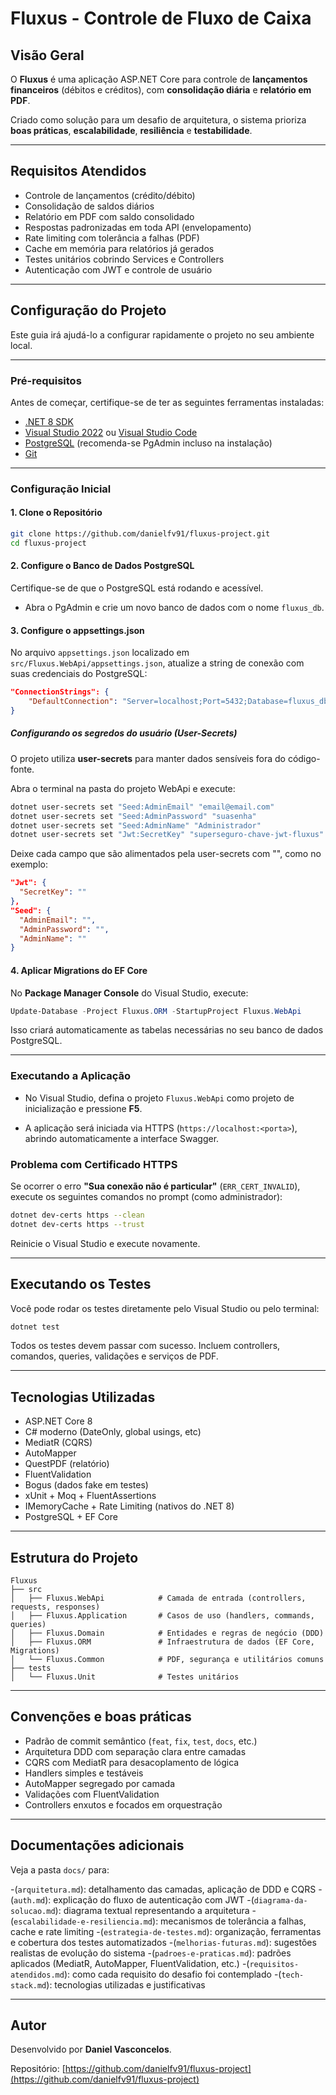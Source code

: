 # Fluxus - Controle de Fluxo de Caixa

## Visão Geral

O **Fluxus** é uma aplicação ASP.NET Core para controle de **lançamentos financeiros** (débitos e créditos), com **consolidação diária** e **relatório em PDF**.

Criado como solução para um desafio de arquitetura, o sistema prioriza **boas práticas**, **escalabilidade**, **resiliência** e **testabilidade**.

---

## Requisitos Atendidos

- Controle de lançamentos (crédito/débito)
- Consolidação de saldos diários
- Relatório em PDF com saldo consolidado
- Respostas padronizadas em toda API (envelopamento)
- Rate limiting com tolerância a falhas (PDF)
- Cache em memória para relatórios já gerados
- Testes unitários cobrindo Services e Controllers
- Autenticação com JWT e controle de usuário

---

## Configuração do Projeto

Este guia irá ajudá-lo a configurar rapidamente o projeto no seu ambiente local.

---

### Pré-requisitos

Antes de começar, certifique-se de ter as seguintes ferramentas instaladas:

- [.NET 8 SDK](https://dotnet.microsoft.com/download)
- [Visual Studio 2022](https://visualstudio.microsoft.com/downloads/) ou [Visual Studio Code](https://code.visualstudio.com/)
- [PostgreSQL](https://www.postgresql.org/download/) (recomenda-se PgAdmin incluso na instalação)
- [Git](https://git-scm.com/downloads)

---

### Configuração Inicial

#### 1. Clone o Repositório

```bash
git clone https://github.com/danielfv91/fluxus-project.git 
cd fluxus-project
```

#### 2. Configure o Banco de Dados PostgreSQL

Certifique-se de que o PostgreSQL está rodando e acessível.
- Abra o PgAdmin e crie um novo banco de dados com o nome `fluxus_db`. 

#### 3. Configure o appsettings.json

No arquivo `appsettings.json` localizado em `src/Fluxus.WebApi/appsettings.json`, atualize a string de conexão com suas credenciais do PostgreSQL: 

```json
"ConnectionStrings": {
    "DefaultConnection": "Server=localhost;Port=5432;Database=fluxus_db;User Id=postgres;Password=sua_senha;"
}
```

##### Configurando os segredos do usuário (User-Secrets)

O projeto utiliza **user-secrets** para manter dados sensíveis fora do código-fonte.

Abra o terminal na pasta do projeto WebApi e execute:

```bash
dotnet user-secrets set "Seed:AdminEmail" "email@email.com"
dotnet user-secrets set "Seed:AdminPassword" "suasenha"
dotnet user-secrets set "Seed:AdminName" "Administrador"
dotnet user-secrets set "Jwt:SecretKey" "superseguro-chave-jwt-fluxus"
```

Deixe cada campo que são alimentados pela user-secrets com "", como no exemplo:

```json
"Jwt": {
  "SecretKey": ""
},
"Seed": {
  "AdminEmail": "",
  "AdminPassword": "",
  "AdminName": ""
}
```

#### 4. Aplicar Migrations do EF Core

No **Package Manager Console** do Visual Studio, execute:

```powershell
Update-Database -Project Fluxus.ORM -StartupProject Fluxus.WebApi 
```

Isso criará automaticamente as tabelas necessárias no seu banco de dados PostgreSQL.

---

### Executando a Aplicação

- No Visual Studio, defina o projeto `Fluxus.WebApi` como projeto de inicialização e pressione **F5**. 

- A aplicação será iniciada via HTTPS (`https://localhost:<porta>`), abrindo automaticamente a interface Swagger.

### Problema com Certificado HTTPS

Se ocorrer o erro **"Sua conexão não é particular"** (`ERR_CERT_INVALID`), execute os seguintes comandos no prompt (como administrador):

```bash
dotnet dev-certs https --clean
dotnet dev-certs https --trust
```

Reinicie o Visual Studio e execute novamente.

---

## Executando os Testes

Você pode rodar os testes diretamente pelo Visual Studio ou pelo terminal:

```bash
dotnet test
```

Todos os testes devem passar com sucesso. 
Incluem controllers, comandos, queries, validações e serviços de PDF.

---

## Tecnologias Utilizadas

- ASP.NET Core 8
- C# moderno (DateOnly, global usings, etc)
- MediatR (CQRS)
- AutoMapper
- QuestPDF (relatório)
- FluentValidation
- Bogus (dados fake em testes)
- xUnit + Moq + FluentAssertions
- IMemoryCache + Rate Limiting (nativos do .NET 8)
- PostgreSQL + EF Core

---

## Estrutura do Projeto

```
Fluxus
├── src
│   ├── Fluxus.WebApi            # Camada de entrada (controllers, requests, responses)
│   ├── Fluxus.Application       # Casos de uso (handlers, commands, queries)
│   ├── Fluxus.Domain            # Entidades e regras de negócio (DDD)
│   ├── Fluxus.ORM               # Infraestrutura de dados (EF Core, Migrations)
│   └── Fluxus.Common            # PDF, segurança e utilitários comuns
├── tests
│   └── Fluxus.Unit              # Testes unitários
```

---

## Convenções e boas práticas

- Padrão de commit semântico (`feat`, `fix`, `test`, `docs`, etc.)
- Arquitetura DDD com separação clara entre camadas
- CQRS com MediatR para desacoplamento de lógica
- Handlers simples e testáveis
- AutoMapper segregado por camada
- Validações com FluentValidation
- Controllers enxutos e focados em orquestração

---

## Documentações adicionais

Veja a pasta `docs/` para:

-(`arquitetura.md`): detalhamento das camadas, aplicação de DDD e CQRS
-(`auth.md`): explicação do fluxo de autenticação com JWT
-(`diagrama-da-solucao.md`): diagrama textual representando a arquitetura
-(`escalabilidade-e-resiliencia.md`): mecanismos de tolerância a falhas, cache e rate limiting
-(`estrategia-de-testes.md`): organização, ferramentas e cobertura dos testes automatizados
-(`melhorias-futuras.md`): sugestões realistas de evolução do sistema
-(`padroes-e-praticas.md`): padrões aplicados (MediatR, AutoMapper, FluentValidation, etc.)
-(`requisitos-atendidos.md`): como cada requisito do desafio foi contemplado
-(`tech-stack.md`): tecnologias utilizadas e justificativas

---

## Autor

Desenvolvido por **Daniel Vasconcelos**.

Repositório: [https://github.com/danielfv91/fluxus-project](https://github.com/danielfv91/fluxus-project)
